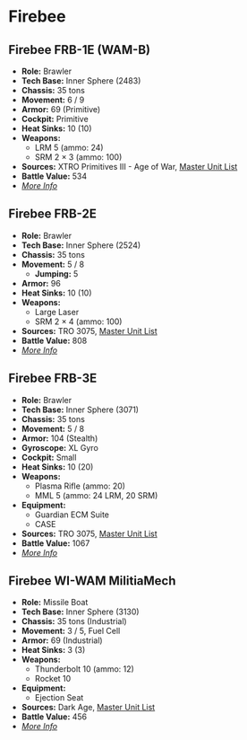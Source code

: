 # Firebee
## Firebee FRB-1E (WAM-B)
- **Role:** Brawler
- **Tech Base:** Inner Sphere (2483)
- **Chassis:** 35 tons
- **Movement:** 6 / 9
- **Armor:** 69 (Primitive)
- **Cockpit:** Primitive
- **Heat Sinks:** 10 (10)
- **Weapons:**
  - LRM 5 (ammo: 24)
  - SRM 2 × 3 (ammo: 100)
- **Sources:** XTRO Primitives III - Age of War, [Master Unit List](http://masterunitlist.info/Unit/Details/1078/firebee-frb-1e-wam-b)
- **Battle Value:** 534
- [*More Info*](firebee/firebee_frb-1e_wam-b.md)

## Firebee FRB-2E
- **Role:** Brawler
- **Tech Base:** Inner Sphere (2524)
- **Chassis:** 35 tons
- **Movement:** 5 / 8
  - **Jumping:** 5
- **Armor:** 96
- **Heat Sinks:** 10 (10)
- **Weapons:**
  - Large Laser
  - SRM 2 × 4 (ammo: 100)
- **Sources:** TRO 3075, [Master Unit List](http://masterunitlist.info/Unit/Details/1079/firebee-frb-2e)
- **Battle Value:** 808
- [*More Info*](firebee/firebee_frb-2e.md)

## Firebee FRB-3E
- **Role:** Brawler
- **Tech Base:** Inner Sphere (3071)
- **Chassis:** 35 tons
- **Movement:** 5 / 8
- **Armor:** 104 (Stealth)
- **Gyroscope:** XL Gyro
- **Cockpit:** Small
- **Heat Sinks:** 10 (20)
- **Weapons:**
  - Plasma Rifle (ammo: 20)
  - MML 5 (ammo: 24 LRM, 20 SRM)
- **Equipment:**
  - Guardian ECM Suite
  - CASE
- **Sources:** TRO 3075, [Master Unit List](http://masterunitlist.info/Unit/Details/1080/firebee-frb-3e)
- **Battle Value:** 1067
- [*More Info*](firebee/firebee_frb-3e.md)

## Firebee WI-WAM MilitiaMech
- **Role:** Missile Boat
- **Tech Base:** Inner Sphere (3130)
- **Chassis:** 35 tons (Industrial)
- **Movement:** 3 / 5, Fuel Cell
- **Armor:** 69 (Industrial)
- **Heat Sinks:** 3 (3)
- **Weapons:**
  - Thunderbolt 10 (ammo: 12)
  - Rocket 10
- **Equipment:**
  - Ejection Seat
- **Sources:** Dark Age, [Master Unit List](http://masterunitlist.info/Unit/Details/7838/firebee-wi-wam-militiamech)
- **Battle Value:** 456
- [*More Info*](firebee/firebee_wi-wam_militiamech.md)


